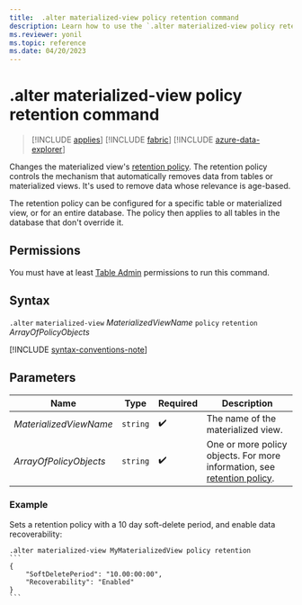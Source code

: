 ```yaml
---
title:  .alter materialized-view policy retention command
description: Learn how to use the `.alter materialized-view policy retention` command to change the materialized view's retention policy.
ms.reviewer: yonil
ms.topic: reference
ms.date: 04/20/2023
---
```

# .alter materialized-view policy retention command

> [!INCLUDE [applies](../includes/applies-to-version/applies.md)] [!INCLUDE [fabric](../includes/applies-to-version/fabric.md)] [!INCLUDE [azure-data-explorer](../includes/applies-to-version/azure-data-explorer.md)]

Changes the materialized view's [retention policy](retention-policy.md). The retention policy controls the mechanism that automatically removes data from tables or materialized views. It's used to remove data whose relevance is age-based.

The retention policy can be configured for a specific table or materialized view, or for an entire database. The policy then applies to all tables in the database that don't override it.

## Permissions

You must have at least [Table Admin](../access-control/role-based-access-control.md) permissions to run this command.

## Syntax

`.alter` `materialized-view` *MaterializedViewName* `policy` `retention` *ArrayOfPolicyObjects*

[!INCLUDE [syntax-conventions-note](../includes/syntax-conventions-note.md)]

## Parameters

|Name|Type|Required|Description|
|--|--|--|--|
|*MaterializedViewName*| `string` | :heavy_check_mark:| The name of the materialized view.|
|*ArrayOfPolicyObjects*| `string` | :heavy_check_mark:| One or more policy objects. For more information, see [retention policy](retention-policy.md).|

### Example

Sets a retention policy with a 10 day soft-delete period, and enable data recoverability:

````kusto
.alter materialized-view MyMaterializedView policy retention
```
{
    "SoftDeletePeriod": "10.00:00:00",
    "Recoverability": "Enabled"
}
```
````
